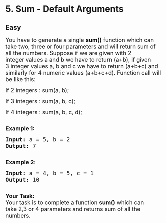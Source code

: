 # 5. Sum - Default Arguments
## Easy 
<div class="problem-statement">
                <p></p><p><span style="font-size:18px">You have to generate a single <strong>sum()</strong> function which can take two, three or four parameters and will return sum of all the numbers. Suppose if we are given with 2 integer&nbsp;values a&nbsp;and b we have to return (a+b), if given 3&nbsp;integer values a, b and c&nbsp;we have to return (a+b+c) and similarly&nbsp;for 4 numeric values (a+b+c+d). Function call will be like this:</span></p>

<p><span style="font-size:18px">If 2 integers : sum(a, b);</span></p>

<p><span style="font-size:18px">If 3&nbsp;integers : sum(a, b, c);</span></p>

<p><span style="font-size:18px">If 4&nbsp;integers : sum(a, b, c, d);&nbsp;</span></p>

<p><br>
<span style="font-size:18px"><strong>Example 1:</strong></span></p>

<pre><span style="font-size:18px"><strong>Input:</strong> a = 5, b = 2
<strong>Output:</strong> 7</span></pre>

<p><br>
<span style="font-size:18px"><strong>Example 2:</strong></span></p>

<pre><span style="font-size:18px"><strong>Input:</strong> a = 4, b = 5, c = 1
<strong>Output:</strong> 10
</span></pre>

<p><br>
<span style="font-size:18px"><strong>Your Task:</strong><br>
Your task is to complete a&nbsp;function <strong>sum()</strong> which can take&nbsp;2,3 or 4 parameters and returns sum of all the numbers.&nbsp;</span></p>
 <p></p>
            </div>